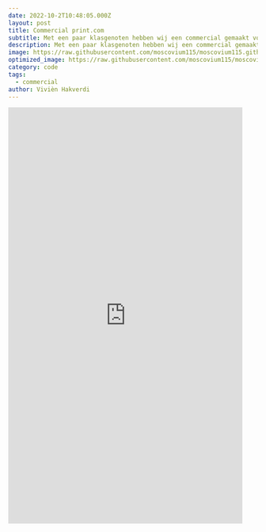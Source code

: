 ```yaml
---
date: 2022-10-2T10:48:05.000Z
layout: post
title: Commercial print.com
subtitle: Met een paar klasgenoten hebben wij een commercial gemaakt voor de opdrachtgever print. com. Ik heb geholpen met filmen en heb het alleen gemonteerd tot een geheel.
description: Met een paar klasgenoten hebben wij een commercial gemaakt voor de opdrachtgever print. com. Ik heb geholpen met filmen en heb het alleen gemonteerd tot een geheel.
image: https://raw.githubusercontent.com/moscovium115/moscovium115.github.io/master/assets/img/Screenshot%20from%202022-12-03%2014-24-07.png
optimized_image: https://raw.githubusercontent.com/moscovium115/moscovium115.github.io/master/assets/img/Screenshot%20from%202022-12-03%2014-24-07.png
category: code
tags:
  - commercial
author: Vivièn Hakverdi
---
```

<iframe width="473" height="840" src="https://www.youtube.com/embed/NDfWauVSjwI" title="Commercial Print.com" frameborder="0" allow="accelerometer; autoplay; clipboard-write; encrypted-media; gyroscope; picture-in-picture" allowfullscreen></iframe>
